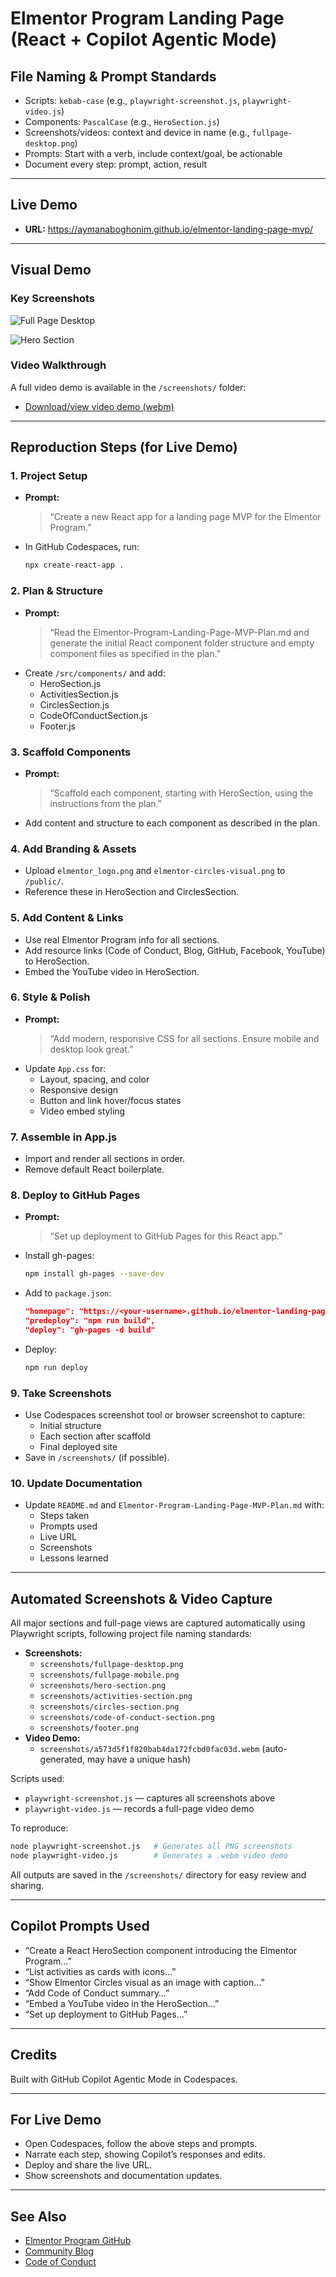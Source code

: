 # Elmentor Program Landing Page (React + Copilot Agentic Mode)

## File Naming & Prompt Standards
- Scripts: `kebab-case` (e.g., `playwright-screenshot.js`, `playwright-video.js`)
- Components: `PascalCase` (e.g., `HeroSection.js`)
- Screenshots/videos: context and device in name (e.g., `fullpage-desktop.png`)
- Prompts: Start with a verb, include context/goal, be actionable
- Document every step: prompt, action, result

---

## Live Demo
- **URL:** https://aymanaboghonim.github.io/elmentor-landing-page-mvp/

---

## Visual Demo

### Key Screenshots

![Full Page Desktop](../screenshots/fullpage-desktop.png)

![Hero Section](../screenshots/hero-section.png)

### Video Walkthrough

A full video demo is available in the `/screenshots/` folder:
- [Download/view video demo (webm)](../screenshots/a573d5f1f820bab4da172fcbd0fac03d.webm)

---

## Reproduction Steps (for Live Demo)

### 1. Project Setup
- **Prompt:**
  > “Create a new React app for a landing page MVP for the Elmentor Program.”
- In GitHub Codespaces, run:
  ```bash
  npx create-react-app .
  ```

### 2. Plan & Structure
- **Prompt:**
  > “Read the Elmentor-Program-Landing-Page-MVP-Plan.md and generate the initial React component folder structure and empty component files as specified in the plan.”
- Create `/src/components/` and add:
  - HeroSection.js
  - ActivitiesSection.js
  - CirclesSection.js
  - CodeOfConductSection.js
  - Footer.js

### 3. Scaffold Components
- **Prompt:**
  > “Scaffold each component, starting with HeroSection, using the instructions from the plan.”
- Add content and structure to each component as described in the plan.

### 4. Add Branding & Assets
- Upload `elmentor_logo.png` and `elmentor-circles-visual.png` to `/public/`.
- Reference these in HeroSection and CirclesSection.

### 5. Add Content & Links
- Use real Elmentor Program info for all sections.
- Add resource links (Code of Conduct, Blog, GitHub, Facebook, YouTube) to HeroSection.
- Embed the YouTube video in HeroSection.

### 6. Style & Polish
- **Prompt:**
  > “Add modern, responsive CSS for all sections. Ensure mobile and desktop look great.”
- Update `App.css` for:
  - Layout, spacing, and color
  - Responsive design
  - Button and link hover/focus states
  - Video embed styling

### 7. Assemble in App.js
- Import and render all sections in order.
- Remove default React boilerplate.

### 8. Deploy to GitHub Pages
- **Prompt:**
  > “Set up deployment to GitHub Pages for this React app.”
- Install gh-pages:
  ```bash
  npm install gh-pages --save-dev
  ```
- Add to `package.json`:
  ```json
  "homepage": "https://<your-username>.github.io/elmentor-landing-page-mvp",
  "predeploy": "npm run build",
  "deploy": "gh-pages -d build"
  ```
- Deploy:
  ```bash
  npm run deploy
  ```

### 9. Take Screenshots
- Use Codespaces screenshot tool or browser screenshot to capture:
  - Initial structure
  - Each section after scaffold
  - Final deployed site
- Save in `/screenshots/` (if possible).

### 10. Update Documentation
- Update `README.md` and `Elmentor-Program-Landing-Page-MVP-Plan.md` with:
  - Steps taken
  - Prompts used
  - Live URL
  - Screenshots
  - Lessons learned

---

## Automated Screenshots & Video Capture

All major sections and full-page views are captured automatically using Playwright scripts, following project file naming standards:

- **Screenshots:**
  - `screenshots/fullpage-desktop.png`
  - `screenshots/fullpage-mobile.png`
  - `screenshots/hero-section.png`
  - `screenshots/activities-section.png`
  - `screenshots/circles-section.png`
  - `screenshots/code-of-conduct-section.png`
  - `screenshots/footer.png`
- **Video Demo:**
  - `screenshots/a573d5f1f820bab4da172fcbd0fac03d.webm` (auto-generated, may have a unique hash)

Scripts used:
- `playwright-screenshot.js` — captures all screenshots above
- `playwright-video.js` — records a full-page video demo

To reproduce:
```bash
node playwright-screenshot.js   # Generates all PNG screenshots
node playwright-video.js        # Generates a .webm video demo
```

All outputs are saved in the `/screenshots/` directory for easy review and sharing.

---

## Copilot Prompts Used
- “Create a React HeroSection component introducing the Elmentor Program…”
- “List activities as cards with icons…”
- “Show Elmentor Circles visual as an image with caption…”
- “Add Code of Conduct summary…”
- “Embed a YouTube video in the HeroSection…”
- “Set up deployment to GitHub Pages…”

---

## Credits
Built with GitHub Copilot Agentic Mode in Codespaces.

---

## For Live Demo
- Open Codespaces, follow the above steps and prompts.
- Narrate each step, showing Copilot’s responses and edits.
- Deploy and share the live URL.
- Show screenshots and documentation updates.

---

## See Also
- [Elmentor Program GitHub](https://github.com/ElmentorProgram)
- [Community Blog](https://devopsvisions.github.io/)
- [Code of Conduct](https://github.com/ElmentorProgram/.github/blob/main/CODE_OF_CONDUCT.md)
